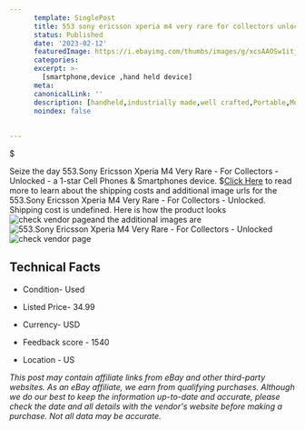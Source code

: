 ```yaml
---
      template: SinglePost
      title: 553 sony ericsson xperia m4 very rare for collectors unlocked
      status: Published
      date: '2023-02-12'
      featuredImage: https://i.ebayimg.com/thumbs/images/g/xcsAAOSw1itj586j/s-l225.jpg
      categories: 
      excerpt: >-
        [smartphone,device ,hand held device]
      meta:
      canonicalLink: ''
      description: [handheld,industrially made,well crafted,Portable,Mobile,Compact,Convenient,Lightweight,Maneuverable,Man-portable,Miniature,Carriable,Hand-held,Light,Holdable,Transportable,Mobile device,Pocket-sized,On-the-go,Wireless,Cordless,Compact size,Convenient size, smartphone,device ,hand held device]
      noindex: false
      
        
---
```

$

Seize the day 553.Sony Ericsson Xperia M4 Very Rare - For Collectors - Unlocked - a 1-star Cell Phones & Smartphones device.
$[Click Here](https://www.ebay.com/itm/165934196386?hash=item26a272e6a2%3Ag%3AxcsAAOSw1itj586j&mkevt=1&mkcid=1&mkrid=711-53200-19255-0&campid=%253CePNCampaignId%253E&customid=%253CreferenceId%253E&toolid=10049) to read more to learn about the shipping costs and additional image urls for the 553.Sony Ericsson Xperia M4 Very Rare - For Collectors - Unlocked. Shipping cost is undefined. Here is how the product looks ![check vendor page](https://i.ebayimg.com/thumbs/images/g/xcsAAOSw1itj586j/s-l225.jpg)and the additional images are![553.Sony Ericsson Xperia M4 Very Rare - For Collectors - Unlocked](https://i.ebayimg.com/images/g/xcsAAOSw1itj586j/s-l1600.jpg)![check vendor page](https://origin-galleryplus.ebayimg.com/ws/web/165934196386_2_0_1/225x225.jpg,https://origin-galleryplus.ebayimg.com/ws/web/165934196386_3_0_1/225x225.jpg,https://origin-galleryplus.ebayimg.com/ws/web/165934196386_4_0_1/225x225.jpg,https://origin-galleryplus.ebayimg.com/ws/web/165934196386_5_0_1/225x225.jpg,https://origin-galleryplus.ebayimg.com/ws/web/165934196386_6_0_1/225x225.jpg,https://origin-galleryplus.ebayimg.com/ws/web/165934196386_7_0_1/225x225.jpg,https://origin-galleryplus.ebayimg.com/ws/web/165934196386_8_0_1/225x225.jpg)



 ## Technical Facts 



     
      

 - Condition- Used 


      

 - Listed Price- 34.99 


      

 - Currency- USD 


      

 - Feedback score - 1540 


      

 - Location - US 


      
      

 *_This post may contain affiliate links from eBay and other third-party websites. As an eBay affiliate, we earn from qualifying purchases. Although we do our best to keep the information up-to-date and accurate, please check the date and all details with the vendor's website before making a purchase. Not all data may be accurate._*






